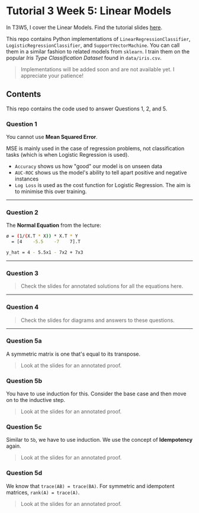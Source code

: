 # Tutorial 3 Week 5: Linear Models

In T3W5, I cover the Linear Models. Find the tutorial slides [here](https://www.figma.com/file/jqyuC4tzHUu84NaXc28zPI/Tutorial-Slides?node-id=0%3A1).

This repo contains Python implementations of `LinearRegressionClassifier`, `LogisticRegressionClassifier`, and `SupportVectorMachine`. You can call them in a similar fashion to related models from `sklearn`. I train them on the popular *Iris Type Classification Dataset* found in `data/iris.csv`.

> Implementations will be added soon and are not available yet. I appreciate your patience!

## Contents
This repo contains the code used to answer Questions 1, 2, and 5.

### Question 1
You cannot use **Mean Squared Error**.

MSE is mainly used in the case of regression problems, not classification tasks (which is when Logistic Regression is used). 

- `Accuracy` shows us how "good" our model is on unseen data
- `AUC-ROC` shows us the model's ability to tell apart positive and negative instances
- `Log Loss` is used as the cost function for Logistic Regression. The aim is to minimise this over training.

---

### Question 2
The **Normal Equation** from the lecture:

```bash
ø = (1/(X.T * X)) * X.T * Y
  = [4    -5.5    -7    7].T

y_hat = 4 - 5.5x1 - 7x2 + 7x3
```

---

### Question 3
> Check the slides for annotated solutions for all the equations here.

---

### Question 4
> Check the slides for diagrams and answers to these questions.

---

### Question 5a
A symmetric matrix is one that's equal to its transpose. 

> Look at the slides for an annotated proof.

### Question 5b
You have to use induction for this. Consider the base case and then move on to the inductive step.

> Look at the slides for an annotated proof.

### Question 5c
Similar to `5b`, we have to use induction. We use the concept of **Idempotency** again.

> Look at the slides for an annotated proof.

### Question 5d
We know that `trace(AB) = trace(BA)`. For symmetric and idempotent matrices, `rank(A) = trace(A)`.

> Look at the slides for an annotated proof.